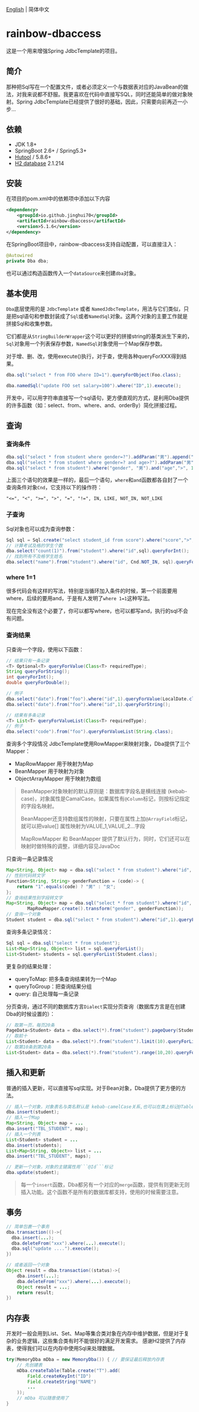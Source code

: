 [English](./README.md) | 简体中文

# rainbow-dbaccess

这是一个用来增强Spring JdbcTemplate的项目。

## 简介
那种把Sql写在一个配置文件，或者必须定义一个与数据表对应的JavaBean的做法，对我来说都不舒服。我更喜欢在代码中直接写SQL，同时还能简单的做对象映射。Spring JdbcTemplate已经提供了很好的基础，因此，只需要向前再迈一小步...

## 依赖

* JDK 1.8+
* SpringBoot 2.6+ / Spring5.3+
* [Hutool](https://hutool.cn) / 5.8.6+
* [H2 database](http://www.h2database.com) 2.1.214

## 安装
在项目的pom.xml中的依赖项中添加以下内容
```xml
<dependency>
    <groupId>io.github.jinghui70</groupId>
    <artifactId>rainbow-dbaccess</artifactId>
    <version>5.1.6</version>
</dependency>
```
在SpringBoot项目中，rainbow-dbaccess支持自动配置，可以直接注入：
```java
@Autowired
private Dba dba;
```
也可以通过构造函数传入一个```dataSource```来创建```dba```对象。

## 基本使用
```Dba```底层使用的是 ```JdbcTemplate``` 或者 ```NamedJdbcTemplate```，用法与它们类似，只是把sql语句和参数封装成了```Sql```或者```NamedSql```对象。这两个对象的主要工作就是拼接Sql和收集参数。

它们都是从```StringBuilderWrapper```这个可以更好的拼接string的基类派生下来的，```Sql```对象用一个列表保存参数，```NamedSql```对象使用一个Map保存参数。

对于增、删、改，使用execute()执行，对于查，使用各种queryForXXX得到结果。
```java
dba.sql("select * from FOO where ID=1").queryForObject(Foo.class);

dba.namedSql("update FOO set salary=100").where("ID",1).execute();
```
开发中，可以用字符串直接写一个sql语句，更方便直观的方式，是利用Dba提供的许多函数（如：select、from、where、and、orderBy）简化拼接过程。

## 查询

### 查询条件
```java
dba.sql("select * from student where gender=?").addParam("男").append(" and age>?").addParam(16);
dba.sql("select * from student where gender=? and age>?").addParam("男"，16);
dba.sql("select * from student").where("gender", "男").and("age",">", 16);
```
上面三个语句的效果是一样的，最后一个语句，```where```和```and```函数都各自封了一个查询条件对象```Cnd```，它支持以下的操作符：
```
"<=", "<", ">=", ">", "=", "!=", IN, LIKE, NOT_IN, NOT_LIKE
```
### 子查询
Sql对象也可以成为查询参数：
```java
Sql sql = Sql.create("select student_id from score").where("score",">", 60);
// 计算考试及格的学生个数
dba.select("count(1)").from("student").where("id",sql).queryForInt();
// 找到所有不及格学生姓名
dba.select("name").from("student").where("id", Cnd.NOT_IN, sql).queryForValueList(String.class);
```
### where 1=1
很多代码会有这样的写法，特别是当循环加入条件的时候，第一个前面要用where，后续的要用and，于是有人发明了```where 1=1```这种写法。

现在完全没有这个必要了，你可以都写where，也可以都写and，执行的sql不会有问题。

### 查询结果
只查询一个字段，使用以下函数：
```java
// 结果只有一条记录
<T> Optional<T> queryForValue(Class<T> requiredType);
String queryForString();
int queryForInt();
double queryForDouble();

// 例子
dba.select("date").from("foo").where("id",1).queryForValue(LocalDate.class);
dba.select("date").from("foo").where("id",1).queryForString(); 

// 结果有多条记录
<T> List<T> queryForValueList(Class<T> requiredType);
// 例子
dba.select("code").from("foo").queryForValueList(String.class);
```
查询多个字段情况 JdbcTemplate使用RowMapper来映射对象，Dba提供了三个Mapper：
* MapRowMapper 用于映射为Map
* BeanMapper 用于映射为对象
* ObjectArrayMapper 用于映射为数组

> BeanMapper对象映射的默认原则是：数据库字段名是横线连接 (kebab-case)，对象属性是CamalCase。如果属性有```@Column```标记，则按标记指定的字段名映射。
> 
> BeanMapper还支持数组属性的映射，只要在属性上加```@ArrayField```标记，就可以把value[] 属性映射为VALUE_1,VALUE_2...字段
>
> MapRowMapper 和 BeanMapper 提供了默认行为，同时，它们还可以在映射时做特殊的调整，详细内容见JavaDoc

只查询一条记录情况
```java
Map<String, Object> map = dba.sql("select * from student").where("id", 1).queryForMap();
// 性别代码转文字
Function<String, String> genderFunction = (code)-> {
    return "1".equals(code) ? "男" : "女";
};
// 查询结果性别字段转文字
Map<String, Object> map = dba.sql("select * from student").where("id", 1).queryForMap(
        MapRowMapper.create().transform("gender", genderFunction));
// 查询一个对象
Student student = dba.sql("select * from student").where("id",1).queryForObject(Student.class);
```
查询多条记录情况：
```java
Sql sql = dba.sql("select * from student");
List<Map<String, Object>> list = sql.queryForList();
List<Student> students = sql.queryForList(Student.class);
```
更复杂的结果处理：
* queryToMap: 把多条查询结果转为一个Map
* queryToGroup：把查询结果分组
* query: 自己处理每一条记录

分页查询，通过不同的数据库方言```Dialect```实现分页查询（数据库方言是在创建Dba的时候设置的）：
```java
// 取第一页，每页20条
PageData<Student> data = dba.select(*).from("student").pageQuery(Student.class , 1, 20);
// 取前十
List<Student> data = dba.select(*).from("student").limit(10).queryForList(Student.class);
// 取第10条到第20条
List<Student> data = dba.select(*).from("student").range(10,20).queryForList(Student.class);
```

## 插入和更新

普通的插入更新，可以直接写sql实现。对于Bean对象，Dba提供了更方便的方法。
```java
// 插入一个对象，对象表名与类名默认是 kebab-camelCase关系,也可以在类上标记@Table指定表名
dba.insert(student);
// 插入一个Map
Map<String, Object> map = ...
dba.insert("TBL_STUDENT", map);
// 插入一个列表
List<Student> student = ...        
dba.insert(students);
List<Map<String, Object>> list = ...
dba.insert("TBL_STUDENT", maps);

// 更新一个对象，对象的主键属性用```@Id```标记
dba.update(student);
```
> 每一个```insert```函数，Dba都另有一个对应的```merge```函数，提供有则更新无则插入功能。这个函数不是所有的数据库都支持，使用的时候需要注意。

## 事务
```java
// 简单包裹一个事务
dba.transaction(()->{
  dba.insert(...);
  dba.deleteFrom("xxx").where(...).execute();
  dba.sql("update ....").execute();
})

// 或者返回一个对象
Object result = dba.transaction((status)->{
    dba.insert(...);
    dba.deleteFrom("xxx").where(...).execute();
    Object result = ...;
    return result;
})
```
## 内存表
开发时一般会用到List、Set、Map等集合类对象在内存中维护数据，但是对于复杂的业务逻辑，这些集合类有时不能很好的满足开发需求。 感谢H2提供了内存表，使得我们可以在内存中使用Sql来处理数据。
```java
try(MemoryDba mDba = new MemoryDba()) { // 要保证最后释放内存表
    // 先创建表
    mDba.createTable(Table.create("T").add(
        Field.createKeyInt("ID")
        Field.createString("NAME")
        ...
    ));
    // mDba 可以随意使用了
}
```